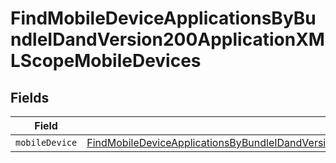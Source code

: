 # FindMobileDeviceApplicationsByBundleIDandVersion200ApplicationXMLScopeMobileDevices


## Fields

| Field                                                                                                                                                                                                                         | Type                                                                                                                                                                                                                          | Required                                                                                                                                                                                                                      | Description                                                                                                                                                                                                                   |
| ----------------------------------------------------------------------------------------------------------------------------------------------------------------------------------------------------------------------------- | ----------------------------------------------------------------------------------------------------------------------------------------------------------------------------------------------------------------------------- | ----------------------------------------------------------------------------------------------------------------------------------------------------------------------------------------------------------------------------- | ----------------------------------------------------------------------------------------------------------------------------------------------------------------------------------------------------------------------------- |
| `mobileDevice`                                                                                                                                                                                                                | [FindMobileDeviceApplicationsByBundleIDandVersion200ApplicationXMLScopeMobileDevicesMobileDevice](../../models/operations/findmobiledeviceapplicationsbybundleidandversion200applicationxmlscopemobiledevicesmobiledevice.md) | :heavy_minus_sign:                                                                                                                                                                                                            | N/A                                                                                                                                                                                                                           |